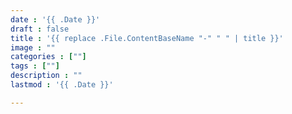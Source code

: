 ```yaml
---
date : '{{ .Date }}'
draft : false
title : '{{ replace .File.ContentBaseName "-" " " | title }}'
image : ""
categories : [""]
tags : [""]
description : ""
lastmod : '{{ .Date }}'

---
```

